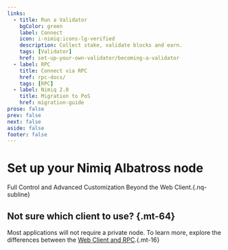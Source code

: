 ```yaml
---
links:
  - title: Run a Validator
    bgColor: green
    label: Connect
    icon: i-nimiq:icons-lg-verified
    description: Collect stake, validate blocks and earn.
    tags: [Validator]
    href: set-up-your-own-validator/becoming-a-validator
  - label: RPC
    title: Connect via RPC
    href: rpc-docs/
    tags: [RPC]
  - label: Nimiq 2.0
    title: Migration to PoS
    href: migration-guide
prose: false
prev: false
next: false
aside: false
footer: false
---
```


<HeadsUp />

# Set up your Nimiq Albatross node

Full Control and Advanced Customization Beyond the Web Client.{.nq-subline}

<Tags :tags="$frontmatter.links.map(l => l.tags).filter(Boolean).flat()" mt-24 />
<Grid  :items="$frontmatter.links" mt-64 />

## Not sure which client to use? {.mt-64}

Most applications will not require a private node. To learn more, explore the differences between the [Web Client and RPC](/build/web-client-rpc.md).{.mt-16}
